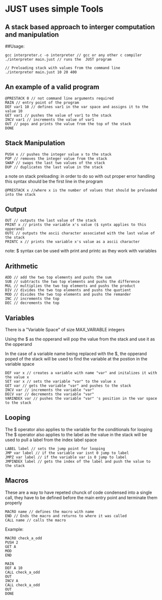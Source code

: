 # JUST uses simple Tools

## A stack based approach to interger computation and manipulation

##Usage:

```PlainText
gcc interpreter.c -o interpreter // gcc or any other c compiler
./interpreter main.just // runs the  JUST program

// Preloading stack with values from the command line
./interpreter main.just 10 20 400
```

## An example of a valid program
```PlainText
@PRESTACK 0 // not command line arguments required
MAIN // entry point of the program
DEF var1 10 // defines var1 in the var space and assigns it to the value 10
GET var1 // pushes the value of var1 to the stack
INCV var1 // increments the value of var1
OUT // pops and prints the value from the top of the stack
DONE
```



## Stack Manipulation

```PlainText
PUSH x // pushes the integer value x to the stack
POP // removes the integer value from the stack
SWAP // swaps the last two values of the stack
DUP // duplicates the last value in the stack
```

a note on stack preloading: in order to do so with out proper error handling this syntax should be the first line in the program


```PlainText
@PRESTACK x //where x is the number of values that should be preloaded into the stack
```


## Output

```PlainText
OUT // outputs the last value of the stack
PRINT x // prints the variable x's value ($ syntx applies to this opperand)  
OUTC // outputs the ascii character associated with the last value of the stack
PRINTC x // prints the variable x's value as a ascii character 
```
note: $ syntax can be used with print and printc as they work with variables


## Arithmetic
``` PlainText
ADD // add the two top elements and pushs the sum
SUB // subtracts the two top elements and pushs the difference
MUL // multiplies the two top elements and pushs the product
DIV // divides the two top elements and pushs the quotient
MOD // divides the two top elements and pushs the remander
INC // increments the top
DEC // decrements the top
```

## Variables

There is a "Variable Space" of size MAX_VARIABLE integers

Using the $ as the opperand will pop the value from the stack and use it as the opperand

In the case of a variable name being replaced with the $, the opperand poped of the stack will
be used to find the variable at the postion in the variable space

```PlainText
DEF var x // creates a variable with name "var" and initalizes it with the value x
SET var x // sets the variable "var" to the value x
GET var // gets the variable "var" and pushes to the stack
INCV var // increments the variable "var"
DECV var // decrements the variable "var"
VARINDEX var // pushes the variable "var" 's position in the var space to the stack
```

## Looping

The $ operator also applies to the variable for the conditionals for looping
The $ operator also applies to the label as the value in the stack will be used to pull a label from the index label space
```PlainText
LABEL label // sets the jump point for looping
JMP var label // if the variable var isnt 0 jump to label
JMPZ var label // if the variable var is 0 jump to label
JMPINDEX label // gets the index of the label and push the value to the stack
```


## Macros

These are a way to have repeted chunck of code condensed into a single call,
they have to be defined before the main entry point and terminate them properly

```PlainText
MACRO name // defines the macro with name 
END // Ends the macro and returns to where it was called
CALL name // calls the macro
```

Example:
```PlainText
MACRO check_a_odd
PUSH 2
GET A
MOD
END

MAIN
DEF A 10
CALL check_a_odd
OUT
INCV A
CALL check_a_odd
OUT 
DONE
```
